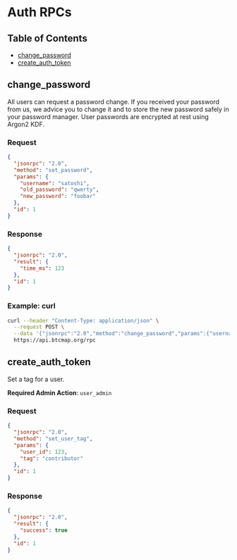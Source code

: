 # Auth RPCs

## Table of Contents

- [change_password](#change_password)
- [create_auth_token](#create_auth_token)

## change_password

All users can request a password change. If you received your password from us, we advice you to change it and to store the new password safely in your password manager. User passwords are encrypted at rest using Argon2 KDF.

### Request

```json
{
  "jsonrpc": "2.0",
  "method": "set_password",
  "params": {
    "username": "satoshi",
    "old_password": "qwerty",
    "new_password": "foobar"
  },
  "id": 1
}
```

### Response

```json
{
  "jsonrpc": "2.0",
  "result": {
    "time_ms": 123
  },
  "id": 1
}
```

### Example: curl

```bash
curl --header "Content-Type: application/json" \
  --request POST \
  --data '{"jsonrpc":"2.0","method":"change_password","params":{"username":"satoshi","old_password":"qwerty","new_password":"foobar"},"id":1}' \
  https://api.btcmap.org/rpc
```

## create_auth_token

Set a tag for a user.

**Required Admin Action**: `user_admin`

### Request

```json
{
  "jsonrpc": "2.0",
  "method": "set_user_tag",
  "params": {
    "user_id": 123,
    "tag": "contributor"
  },
  "id": 1
}
```

### Response

```json
{
  "jsonrpc": "2.0",
  "result": {
    "success": true
  },
  "id": 1
}
```
